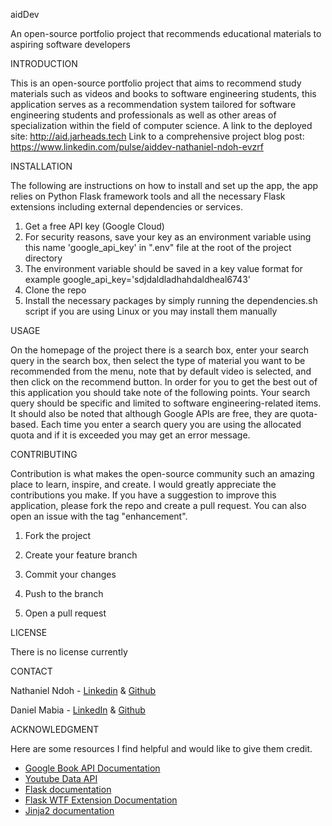 aidDev

An open-source portfolio project that recommends educational materials to aspiring software developers

INTRODUCTION

This is an open-source portfolio project that aims to recommend study materials such as videos and books to software engineering students, this application serves as a recommendation system tailored for software engineering students and professionals as well as other areas of specialization within the field of computer science.
A link to the deployed site: http://aid.jarheads.tech
Link to a comprehensive project blog post: https://www.linkedin.com/pulse/aiddev-nathaniel-ndoh-evzrf  

INSTALLATION

The following are instructions on how to install and set up the app, the app relies on Python Flask framework tools and all the necessary Flask extensions including external dependencies or services.
<ol>
<li>Get a free API key (Google Cloud)</li>
<li>For security reasons, save your key as an environment variable using this name 'google_api_key' in ".env" file at the root of the project directory</li>
<li>The environment variable should be saved in a key value format for example google_api_key='sdjdaldladhahdaldheal6743' 
<li>Clone the repo</li>

<li>Install the necessary packages by simply running the dependencies.sh script if you are using Linux or you may install them manually</li>
</ol>

USAGE

On the homepage of the project there is a search box, enter your search query in the search box, then select the type of material you want to be recommended from the menu, note that by default video is selected, and then click on the recommend button.
In order for you to get the best out of this application you should take note of the following points.
Your search query should be specific and limited to software engineering-related items.
It should also be noted that although Google APIs are free, they are quota-based.
Each time you enter a search query you are using the allocated quota and if it is exceeded you may get an error message.

CONTRIBUTING

Contribution is what makes the open-source community such an amazing place to learn, inspire, and create.
I would greatly appreciate the contributions you make.
If you have a suggestion to improve this application, please fork the repo and create a pull request.
You can also open an issue with the tag "enhancement".

1. Fork the project

2. Create your feature branch

3. Commit your changes

4. Push to the branch

5. Open a pull request

LICENSE

There is no license currently

CONTACT

Nathaniel Ndoh - <a href="http://www.linkedin.com/in/nathaniel-ndoh-0323a4248">Linkedin</a> & <a href="https://github.com/N-athaniel">Github</a>

Daniel Mabia - <a href="https://www.linkedin.com/in/daniel-mabia">LinkedIn</a> & <a href="https://github.com/princedan-123">Github</a>

ACKNOWLEDGMENT

Here are some resources I find helpful and would like to give them credit.
<ul>
<li><a href="https://developers.google.com/books/docs/v1/using">Google Book API Documentation </a></li>
<li><a href="https://developers.google.com/youtube/v3">Youtube Data API </a></li>
<li><a href="https://flask.palletsprojects.com/en/3.0.x/">Flask documentation</a></li>
<li><a href="https://flask-wtf.readthedocs.io/en/1.2.x/"> Flask WTF Extension Documentation</a></li>
<li><a href="https://jinja.palletsprojects.com/en/3.1.x/">Jinja2 documentation</a></li>
</ul>
